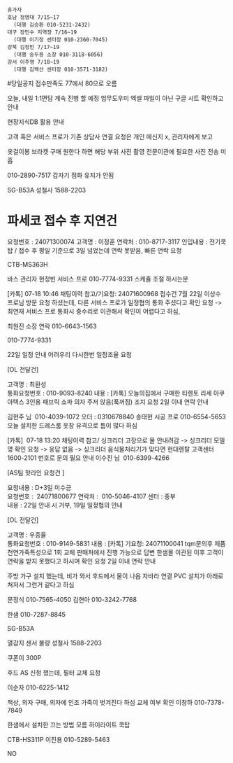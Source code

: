 ```
휴가자
호남 정영대 7/15~17
  (대행 김승환 010-5231-2432)
대구 장민수 지역장 7/16~19
  (대행 이기정 센터장 010-2360-7045)
강북 김정민 7/17~19
  (대행 송두용 소장 010-3118-6056)
강서 이주영 7/18~19
  (대행 김백산 센터장 010-3571-3182)
```

#당일공지 
접수만족도 77에서 80으로 오름

오늘, 내일 1:1면담 계속 진행 할 예정
업무도우미 엑셀 파일이 아닌 구글 시트 확인하고 안내

현장지식DB 활용 안내

고객 혹은 서비스 프로가 기존 상담사 연결 요청은 개인 메신지 x, 관리자에게 보고

옷걸이봉 브라켓 구매 원한다 하면
해당 부위 사진 촬영
전문이관에 필요한 사진 전송 미흡



010-2890-7517
갑자기 점화 유지가 안됨

SG-B53A
성철사 1588-2203



 # 파세코 접수 후 지연건 

요청번호 : 24071300074
고객명 : 이정훈
연락처 : 010-8717-3117
인입내용 : 전기쿡탑 / 접수 후 평일 기준으로 3일 넘었는데 연락 못받음, 빠른 연락 요청

CTB-MS363H

바스 관리자 현정빈 서비스 프로 010-7774-9331 스케쥴 조절 하시는분



[카톡]  07-18 10:46
채팅이력 참고/기요청: 24071600968 접수건 7월 22일 이상수 프로님 방문 요청 하셨는데, 다른 서비스 프로가 일정협의 통화 주셨다고 확인 요청 -> 최연재 서비스 프로 통화시 중수리로 이관해서 확인이 어렵다고 하심, 

최원진 소장 연락 010-6643-1563


010-7774-9331

22일 일정 안내 어려우리 다시한번 일정조율 요청



[OL 전달건]  
  
고객명 : 최환성  
통화요청번호 : 010-9093-8240
내용 : [카톡] 오늘의집에서 구매한 티렌토 리세 아쿠아텍스 3인용 패브릭 쇼파 의자 주저 앉음(푹꺼짐) 조치 요청
2일 이내 연락 안내

김현주 님  010-4039-1072
오더 : 0310678840
송태현 시공 프로 010-6554-5653 
오늘 설치한 드레스룸 옷장 유격으로 틈이 많다 하심



[카톡]  07-18 13:20 채팅이력 참고/ 싱크리더 고장으로 물 안내려감 -> 싱크리더 모델명 확인 요청 -> 응답 없음 -> 싱크리더 음식물처리기가 맞다면 현대렌탈 고객센터 1600-2101 번호로 문의 필요 안내
이수진 님  010-6399-4266




[AS팀 핫라인 요청건 ]  
  
요청내용 : D+3일 미수긍  
요청번호 :  24071800677
연락처 :   010-5046-4107
센터 : 중부  
내용 : 22일 안내 시 거부, 19일 일정협의 안내



[OL 전달건]  
  
고객명 : 우종율  
통화요청번호 : 010-9149-5831
내용 : [카톡] 기요청: 24071100041  tqm문의후 제품 천연가죽특성으로 1회 교체 판매처에서 진행 가능으로 답변 한샘몰 이관된 이후 고객이 연락을 받지 못했다고 하시며 확인 요청
2일 이내 연락 안내



주방 가구 설치 했는데, 비가 와서 후드에서 물이 나옴
자바라 연결 PVC 설치가 아래로 쳐저서 그런거 같다고 하심


문정식 010-7565-4050
김현아 010-3242-7768


한샘 
010-7287-8845

SG-B53A

열감지 센서 불량 
성철사 1588-2203


쿠폰이 300P 


후드 AS 신청 했는데, 필터 교체 요청

이순자 010-6225-1412


책상, 의자 구매, 의자에 인조 가죽이 벗겨진다 하심 
교체 여부 확인 
이창하 010-7378-7849


한샘에서 설치한 끄는 방법 모름
하이라이트 쿡탑


CTB-HS311P
이진용 010-5289-5463

NO